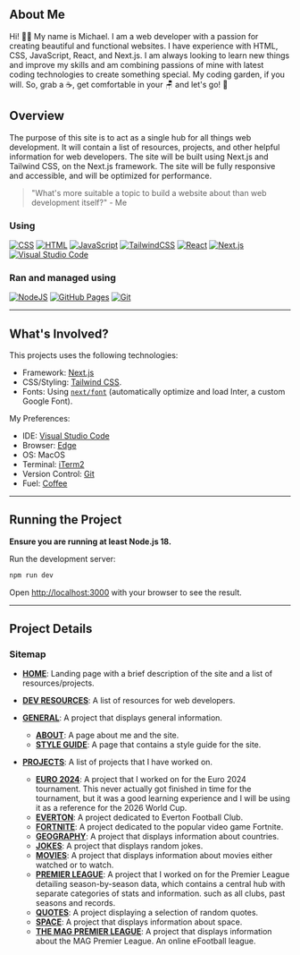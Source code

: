 ## About Me

  Hi! 👋🏻 My name is Michael. I am a web developer with a passion for creating beautiful and functional websites. I have experience with HTML, CSS, JavaScript, React, and Next.js. I am always looking to learn new things and improve my skills and am combining passions of mine with latest coding technologies to create something special. My coding garden, if you will. So, grab a ☕, get comfortable in your 🪑 and let's go! 🚀

## Overview

  The purpose of this site is to act as a single hub for all things web development. It will contain a list of resources, projects, and other helpful information for web developers. The site will be built using Next.js and Tailwind CSS, on the Next.js framework. The site will be fully responsive and accessible, and will be optimized for performance.

  > "What's more suitable a topic to build a website about than web development itself?" - Me

### Using
  [![CSS](https://img.shields.io/badge/CSS-1572B6?logo=css3&logoColor=fff)](#) [![HTML](https://img.shields.io/badge/HTML-%23E34F26.svg?logo=html5&logoColor=white)](#) [![JavaScript](https://img.shields.io/badge/JavaScript-F7DF1E?logo=javascript&logoColor=000)](#) 	[![TailwindCSS](https://img.shields.io/badge/Tailwind%20CSS-%2338B2AC.svg?logo=tailwind-css&logoColor=white)](#) [![React](https://img.shields.io/badge/React-%2320232a.svg?logo=react&logoColor=%2361DAFB)](#) [![Next.js](https://img.shields.io/badge/Next.js-black?logo=next.js&logoColor=white)](#) [![Visual Studio Code](https://custom-icon-badges.demolab.com/badge/Visual%20Studio%20Code-0078d7.svg?logo=vsc&logoColor=white)](#)

### Ran and managed using
  [![NodeJS](https://img.shields.io/badge/Node.js-6DA55F?logo=node.js&logoColor=white)](#) [![GitHub Pages](https://img.shields.io/badge/GitHub%20Pages-121013?logo=github&logoColor=white)](#) [![Git](https://img.shields.io/badge/Git-F05032?logo=git&logoColor=fff)](#)

---

## What's Involved?

This projects uses the following technologies:

  - Framework: [Next.js](https://nextjs.org/)
  - CSS/Styling: [Tailwind CSS](https://tailwindcss.com/).
  - Fonts: Using [`next/font`](https://nextjs.org/docs/basic-features/font-optimization) (automatically optimize and load Inter, a custom Google Font).

My Preferences:

  - IDE: [Visual Studio Code](https://code.visualstudio.com/)
  - Browser: [Edge](https://www.microsoft.com/en-us/edge)
  - OS: MacOS
  - Terminal: [iTerm2](https://iterm2.com/)
  - Version Control: [Git](https://git-scm.com/)
  - Fuel: [Coffee](caffenero.com)

---

## Running the Project

**Ensure you are running at least Node.js 18.**


Run the development server:

```bash
npm run dev
```

Open [http://localhost:3000](http://localhost:3000) with your browser to see the result.

---

## Project Details

### Sitemap

+ **[HOME](https://michaelgainford.dev/)**: Landing page with a brief description of the site and a list of resources/projects.
+ **[DEV RESOURCES]((https://michaelgainford.dev/web-development/dev-resources))**: A list of resources for web developers.
+ **[GENERAL](https://michaelgainford.dev/projects/general)**: A project that displays general information.
  + **[ABOUT](https://michaelgainford.dev/about)**: A page about me and the site.
  + **[STYLE GUIDE](https://michaelgainford.dev/style-guide)**: A page that contains a style guide for the site.

+ **[PROJECTS]((https://michaelgainford.dev/projects))**: A list of projects that I have worked on.
  - **[EURO 2024]((https://michaelgainford.dev/projects/football/competitions/euro-2024))**: A project that I worked on for the Euro 2024 tournament. This never actually got finished in time for the tournament, but it was a good learning experience and I will be using it as a reference for the 2026 World Cup.
  - **[EVERTON](https://michaelgainford.dev/projects/football/everton)**: A project dedicated to Everton Football Club.
  - **[FORTNITE](https://michaelgainford.dev/projects/fortnite)**: A project dedicated to the popular video game Fortnite.
  - **[GEOGRAPHY](https://michaelgainford.dev/projects/geography)**: A project that displays information about countries.
  - **[JOKES](https://michaelgainford.dev/projects/jokes)**: A project that displays random jokes.
  - **[MOVIES](https://michaelgainford.dev/projects/movies)**: A project that displays information about movies either watched or to watch.
  - **[PREMIER LEAGUE](https://michaelgainford.dev/projects/football/premier-league)**: A project that I worked on for the Premier League detailing season-by-season data, which contains a central hub with separate categories of stats and information. such as all clubs, past seasons and records.
  - **[QUOTES](https://michaelgainford.dev/projects/quotes)**: A project displaying a selection of random quotes.
  - **[SPACE](https://michaelgainford.dev/projects/space)**: A project that displays information about space.
  - **[THE MAG PREMIER LEAGUE](https://michaelgainford.dev/projects/football/the-mag-premier-league)**: A project that displays information about the MAG Premier League. An online eFootball league.
